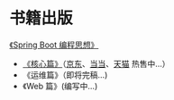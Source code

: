 # 书籍出版



[《Spring Boot 编程思想》](https://mercyblitz.github.io/my/books/thinking-in-spring-boot/)

- [《核心篇》](https://mercyblitz.github.io/my/books/thinking-in-spring-boot/core/preface/)（[京东](https://item.jd.com/12570242.html)、[当当](http://product.dangdang.com/26922557.html)、[天猫](https://detail.tmall.com/item.htm?id=589445956796) 热售中…）
- 《运维篇》（即将完稿…)
- 《Web 篇》(编写中…)

